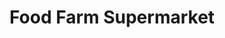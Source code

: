 ---
title: "Food Farm Supermarket"
url: /south-richmond-hill/food-farm-supermarket/
shop: supermarket
---